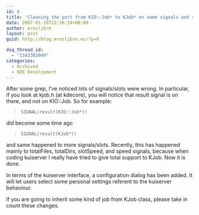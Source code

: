 ```yaml
---
id: 8
title: 'Cleaning the port from KIO::Job* to KJob* on some signals and slots'
date: 2007-01-16T22:36:24+00:00
author: ereslibre
layout: post
guid: http://blog.ereslibre.es/?p=8

dsq_thread_id:
  - "1343302049"
categories:
  - Archived
  - KDE Development
---
```

After some grep, I&#8217;ve noticed lots of signals/slots were wrong. In particular, if you look at kjob.h (at kdecore), you will notice that result signal is on there, and not on KIO::Job. So for example:

>  `SIGNAL(result(KIO::Job*))`

did become some time ago

>  `SIGNAL(result(KJob*))`

and same happened to more signals/slots. Recently, this has happened mainly to totalFiles, totalDirs, slotSpeed, and speed signals, because when coding kuiserver I really have tried to give total support to KJob. Now it is done.

In terms of the kuiserver interface, a configuration dialog has been added. It will let users select some personal settings referent to the kuiserver behaviour.

If you are going to inherit some kind of job from KJob class, please take in count these changes.
